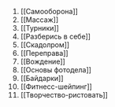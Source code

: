 1. [[Самооборона]]
2. [[Массаж]]
3. [[Турники]]
4. [[Разберись в себе]]
5. [[Скадолром]]
6. [[Переправа]]
7. [[Вождение]]
8. [[Основы фотодела]]
9. [[Байдарки]]
10. [[Фитнесс-шейпинг]]
11. [[Творчество-ристовать]]